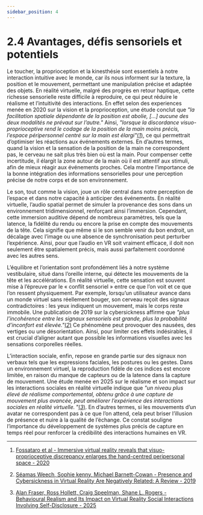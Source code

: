 ```yaml
---
sidebar_position: 4
---
```



# 2.4 Avantages, défis sensoriels et potentiels



Le toucher, la proprioception et la kinesthésie sont essentiels à notre interaction intuitive avec le monde, car ils nous informent sur la texture, la position et le mouvement, permettant une manipulation précise et adaptée des objets. En réalité virtuelle, malgré des progrès en retour haptique, cette richesse sensorielle reste difficile à reproduire, ce qui peut réduire le réalisme et l’intuitivité des interactions. En effet selon des experiences menée en 2020 sur  la vision et la proprioception, une étude conclut que _"la facilitation spatiale dépendante de la position est abolie, [...] aucune des deux modalités ne prévaut sur l’autre."_ Ainsi, _"lorsque la discordance visuo-proprioceptive rend le codage de la position de la main moins précis, l’espace péripersonnel centré sur la main est élargi"_[(*1*)](https://www.academia.edu/107562873/Immersive_virtual_reality_reveals_that_visuo_proprioceptive_discrepancy_enlarges_the_hand_centred_peripersonal_space), ce qui permettrait d’optimiser les réactions aux événements externes. En d’autres termes, quand la vision et la sensation de la position de la main ne correspondent pas, le cerveau ne sait plus très bien où est la main. Pour compenser cette incertitude, il élargit la zone autour de la main où il est attentif aux stimuli, afin de mieux réagir aux événements proches. Cela montre l’importance de la bonne intégration des informations sensorielles pour une perception précise de notre corps et de son environnement.



Le son, tout comme la vision, joue un rôle central dans notre perception de l’espace et dans notre capacité à anticiper des événements. En réalité virtuelle, l’audio spatial permet de simuler la provenance des sons dans un environnement tridimensionnel, renforçant ainsi l’immersion. Cependant, cette immersion auditive dépend de nombreux paramètres, tels que la latence, la fidélité du rendu ou encore la prise en compte des mouvements de la tête. Cela signifie que même si le son semble venir du bon endroit, un décalage avec l’image ou une absence de synchronisation peut perturber l’expérience. Ainsi, pour que l’audio en VR soit vraiment efficace, il doit non seulement être spatialement précis, mais aussi parfaitement coordonné avec les autres sens.



L’équilibre et l’orientation sont profondément liés à notre système vestibulaire, situé dans l’oreille interne, qui détecte les mouvements de la tête et les accélérations. En réalité virtuelle, cette sensation est souvent mise à l’épreuve par le « conflit sensoriel » entre ce que l’on voit et ce que l’on ressent physiquement. Par exemple, lorsqu’un utilisateur avance dans un monde virtuel sans réellement bouger, son cerveau reçoit des signaux contradictoires : les yeux indiquent un mouvement, mais le corps reste immobile. Une publication de 2019 sur la cybersickness affirme que _"plus l’incohérence entre les signaux sensoriels est grande, plus la probabilité d’inconfort est élevée."_[(*2*)](https://www.frontiersin.org/journals/psychology/articles/10.3389/fpsyg.2019.00158/full) Ce phénomène peut provoquer des nausées, des vertiges ou une désorientation. Ainsi, pour limiter ces effets indésirables, il est crucial d’aligner autant que possible les informations visuelles avec les sensations corporelles réelles.



L’interaction sociale, enfin, repose en grande partie sur des signaux non verbaux tels que les expressions faciales, les postures ou les gestes. Dans un environnement virtuel, la reproduction fidèle de ces indices est encore limitée, en raison du manque de capteurs ou de la latence dans la capture de mouvement. Une étude menée en 2025 sur le réalisme et son impact sur les interactions sociales en réalité virtuelle indique que _"un niveau plus élevé de réalisme comportemental, obtenu grâce à une capture de mouvement plus avancée, peut améliorer l’expérience des interactions sociales en réalité virtuelle. "_[(*3*)](https://www.mdpi.com/2076-3417/15/6/2896). En d’autres termes, si les mouvements d’un avatar ne correspondent pas à ce que l’on attend, cela peut briser l’illusion de présence et nuire à la qualité de l’échange. Ce constat souligne l’importance du développement de systèmes plus précis de capture en temps réel pour renforcer la crédibilité des interactions humaines en VR.
<!--
Le monde réel impose des contraintes comme le besoin d’espaces spécifiques, le coût et la maintenance d’équipements lourds, ainsi que des limites de sécurité et de reproductibilité. En comparaison, la réalité virtuelle supprime beaucoup de ces obstacles : les environnements sont flexibles, moins coûteux à maintenir, sans risques physiques, et permettent des répétitions fidèles des expériences. Slater et Sanchez-Vives (2016) soulignent que « la VR offre la possibilité de créer des environnements contrôlés, sécurisés et facilement modifiables, éliminant ainsi les contraintes logistiques typiques du monde réel.» (2)

La VR offre aujourd’hui une immersion visuelle et auditive avancée grâce à des casques haute résolution, un large champ de vision et un son spatial précis. Le retour haptique indirect (vibrations, vestes haptiques) est en progrès, mais la simulation fine du toucher direct, avec toutes ses subtilités, reste limitée. Cummings et Bailenson (2016) expliquent que « les dispositifs actuels améliorent le ressenti par le biais du son et de la vision, mais le retour haptique reste encore peu développé et trop approximatif pour reproduire les sensations tactiles fines.»(3)

Reproduire la finesse du toucher: textures, pressions localisées, résistance, demeure un défi majeur pour la VR. Les dispositifs haptiques actuels comme les gants ou exosquelettes, bien que prometteurs, sont encore limités par leur précision, leur encombrement, leur coût et leur intégration technique. Lécuyer (2009) ajoute que « les contraintes matérielles et techniques freinent encore l’intégration fluide et réaliste d’un toucher direct dans les environnements virtuels.»(1)

La VR excelle par sa capacité à créer, modifier et reproduire facilement des environnements variés à faible coût. Elle permet de simuler des scénarios complexes et contrôlés, sans contraintes d’espace, de sécurité ou de logistique, facilitant la formation, la recherche et la collaboration à distance. Riva et Mantovani (2014) précisent que « la flexibilité offerte par la VR est un avantage décisif, permettant d’adapter et de répéter des expériences à volonté, ce qui est difficile à réaliser dans le monde réel.»(4)

Pour pallier certaines limites de l’interaction physique en VR, des dispositifs externes comme les tapis roulants omnidirectionnels ont été développés. Ces plateformes permettent à l’utilisateur de marcher naturellement dans n’importe quelle direction tout en restant physiquement immobile dans l’espace réel. Cela améliore la sensation de déplacement libre et augmente l’immersion sans nécessiter de grandes surfaces. Cependant, ces équipements présentent encore des inconvénients : ils sont coûteux, encombrants et nécessitent souvent un calibrage précis. Malgré cela, ils ouvrent la voie à une interaction corporelle plus réaliste, rapprochant l’expérience virtuelle de celle du monde réel.

![Tapis omnidirectionelle](./omnione.jpg) ![Tapis Disney](./tapisDisney.jpg)

[Tapis omnidirectionelle](https://www.realite-virtuelle.com/omni-one-tapis-vr-virtuix/) et [Tapis Disney](https://www.rtbf.be/article/disney-devoile-le-holotile-un-tapis-immersif-pour-la-realite-virtuelle-11318094)


2. Slater, M., & Sanchez-Vives, M. V. (2016). Enhancing Our Lives with Immersive Virtual Reality. Frontiers in Robotics and AI, 3, 74.
https://www.ncbi.nlm.nih.gov/pmc/articles/PMC4923667/
3. Cummings, J. J., & Bailenson, J. N. (2016). How Immersive Is Enough? A Meta-Analysis of the Effect of Immersive Technology on User Presence. Cyberpsychology, Behavior, and Social Networking, 19(2), 87–91.
https://doi.org/10.1089/cyber.2015.0370
4. Riva, G., & Mantovani, F. (2014). Extending the self through the tools and the others: a general framework for presence and social presence in mediated interactions. Cognitive Processing, 15(4), 499–506.
https://journals.sagepub.com/doi/10.1177/1046878114534387
 -->

 -------------------------------------------------------------------------------------------------------------------------------



1. [Fossataro et al - Immersive virtual reality reveals that visuo-proprioceptive discrepancy enlarges the hand-centred peripersonal space - 2020](https://www.academia.edu/107562873/Immersive_virtual_reality_reveals_that_visuo_proprioceptive_discrepancy_enlarges_the_hand_centred_peripersonal_space)



2. [Séamas Weech, Sophie kenny, Michael Barnett-Cowan - Presence and Cybersickness in Virtual Reality Are Negatively Related: A Review - 2019](https://www.frontiersin.org/journals/psychology/articles/10.3389/fpsyg.2019.00158/full)



2. [Alan Fraser, Ross Hollett, Craig Speelman, Shane L. Rogers - Behavioural Realism and Its Impact on Virtual Reality Social Interactions Involving Self-Disclosure - 2025](https://www.mdpi.com/2076-3417/15/6/2896)